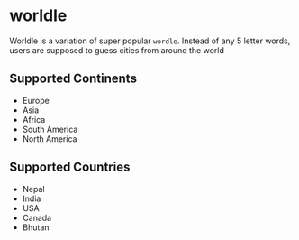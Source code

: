 # worldle

Worldle is a variation of super popular `wordle`. Instead of any 5 letter words, users are supposed to guess cities from around the world

## Supported Continents
- Europe
- Asia
- Africa
- South America
- North America



## Supported Countries
- Nepal
- India
- USA
- Canada
- Bhutan

